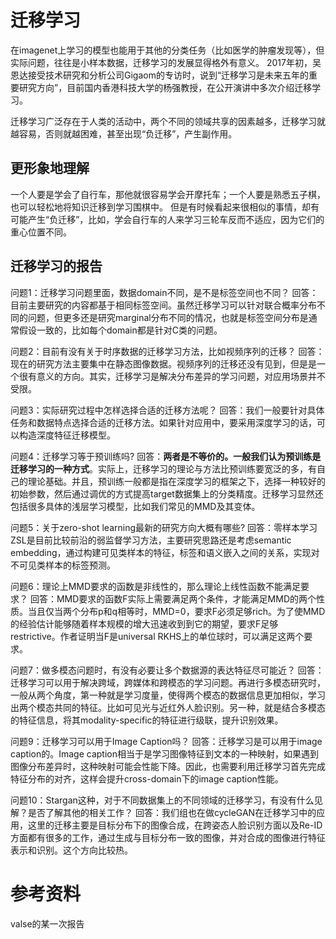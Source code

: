 # 迁移学习
在imagenet上学习的模型也能用于其他的分类任务（比如医学的肿瘤发现等），但实际问题，往往是小样本数据，迁移学习的发展显得格外有意义。
2017年初，吴恩达接受技术研究和分析公司Gigaom的专访时，说到“迁移学习是未来五年的重要研究方向”，目前国内香港科技大学的杨强教授，在公开演讲中多次介绍迁移学习。

迁移学习广泛存在于人类的活动中，两个不同的领域共享的因素越多，迁移学习就越容易，否则就越困难，甚至出现“负迁移”，产生副作用。


## 更形象地理解
一个人要是学会了自行车，那他就很容易学会开摩托车；一个人要是熟悉五子棋，也可以轻松地将知识迁移到学习围棋中。
但是有时候看起来很相似的事情，却有可能产生“负迁移”，比如，学会自行车的人来学习三轮车反而不适应，因为它们的重心位置不同。

## 迁移学习的报告
问题1：迁移学习问题里面，数据domain不同，是不是标签空间也不同？
回答：目前主要研究的内容都基于相同标签空间。虽然迁移学习可以针对联合概率分布不同的问题，但更多还是研究marginal分布不同的情况，也就是标签空间分布是通常假设一致的，比如每个domain都是针对C类的问题。

问题2：目前有没有关于时序数据的迁移学习方法，比如视频序列的迁移？
回答：现在的研究方法主要集中在静态图像数据。视频序列的迁移还没有见到，但是是一个很有意义的方向。其实，迁移学习是解决分布差异的学习问题，对应用场景并不受限。

问题3：实际研究过程中怎样选择合适的迁移方法呢？
回答：我们一般要针对具体任务和数据特点选择合适的迁移方法。如果针对应用中，要采用深度学习的话，可以构造深度特征迁移模型。

问题4：迁移学习等于预训练吗?
回答：**两者是不等价的。一般我们认为预训练是迁移学习的一种方式**。实际上，迁移学习的理论与方法比预训练要宽泛的多，有自己的理论基础。并且，预训练一般都是指在深度学习的框架之下，选择一种较好的初始参数，然后通过调优的方式提高target数据集上的分类精度。迁移学习显然还包括很多具体的浅层学习模型，比如我们常见的MMD及其变体。

问题5：关于zero-shot learning最新的研究方向大概有哪些?
回答：零样本学习ZSL是目前比较前沿的弱监督学习方法，主要研究思路还是考虑semantic embedding，通过构建可见类样本的特征，标签和语义嵌入之间的关系，实现对不可见类样本的标签预测。

问题6：理论上MMD要求的函数是非线性的，那么理论上线性函数不能满足要求？
回答：MMD要求的函数F实际上需要满足两个条件，才能满足MMD的两个性质。当且仅当两个分布p和q相等时，MMD=0，要求F必须足够rich。为了使MMD的经验估计能够随着样本规模的增大迅速收到到它的期望，要求F足够restrictive。作者证明当F是universal RKHS上的单位球时，可以满足这两个要求。

问题7：做多模态问题时，有没有必要让多个数据源的表达特征尽可能近？
回答：迁移学习可以用于解决跨域，跨媒体和跨模态的学习问题。再进行多模态研究时，一般从两个角度，第一种就是学习度量，使得两个模态的数据信息更加相似，学习出两个模态共同的特征。比如可见光与近红外人脸识别。另一种，就是结合多模态的特征信息，将其modality-specific的特征进行级联，提升识别效果。

问题9：迁移学习可以用于Image Caption吗？
回答：迁移学习是可以用于image caption的。Image caption相当于是学习图像特征到文本的一种映射，如果遇到图像分布差异时，这种映射可能会性能下降。因此，也需要利用迁移学习首先完成特征分布的对齐，这样会提升cross-domain下的image caption性能。

问题10：Stargan这种，对于不同数据集上的不同领域的迁移学习，有没有什么见解？是否了解其他的相关工作？
回答：我们组也在做cycleGAN在迁移学习中的应用，这里的迁移主要是目标分布下的图像合成，在跨姿态人脸识别方面以及Re-ID方面都有很多的工作，通过生成与目标分布一致的图像，并对合成的图像进行特征表示和识别。这个方向比较热。

# 参考资料
valse的某一次报告